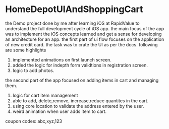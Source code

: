 # HomeDepotUIAndShoppingCart
the Demo project done by me after learning iOS at RapidValue to understand the full development cycle of iOS app.
the main focus of the app was to implement the iOS concepts learned and get a sense for developing an architecture for an app. the first part of ui flow focuses on the application of new credit card. the task was to crate the UI as per the docs. following are some highlights
1. implemented animations on first launch screen. 
2. added the logic for indepth form validtions in registration screen.  
3. logic to add photos. 

the second part of the app focused on adding items in cart and managing them.
1. logic for cart item management
2. able to add, delete,remove, increase,reduce quantites in the cart. 
3. using core location to validate the address entered by the user. 
4. weird animation when user adds item to cart. 

coupon codes:
abc,xyz,123
